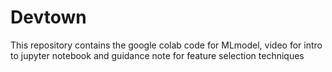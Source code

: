 # Devtown
This repository contains the google colab code for MLmodel, video for intro to jupyter notebook and guidance note for feature selection techniques
